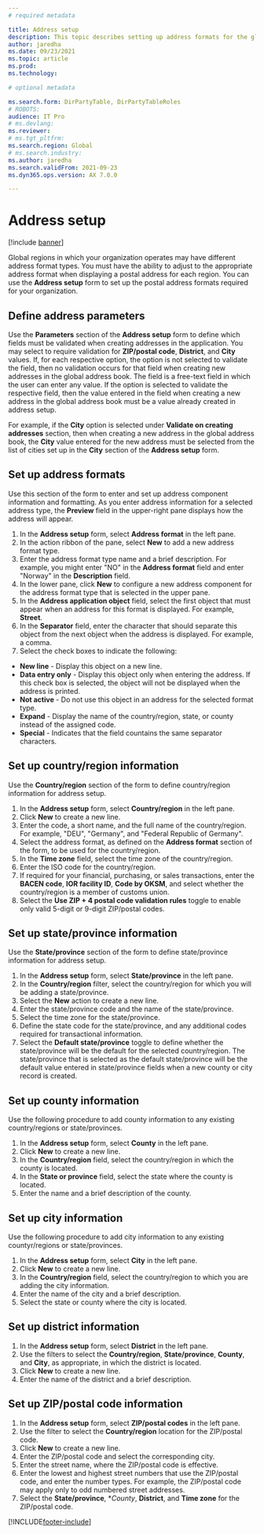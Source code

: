 ```yaml
---
# required metadata

title: Address setup
description: This topic describes setting up address formats for the global address book.
author: jaredha
ms.date: 09/23/2021
ms.topic: article
ms.prod: 
ms.technology: 

# optional metadata

ms.search.form: DirPartyTable, DirPartyTableRoles
# ROBOTS: 
audience: IT Pro
# ms.devlang: 
ms.reviewer: 
# ms.tgt_pltfrm: 
ms.search.region: Global
# ms.search.industry: 
ms.author: jaredha
ms.search.validFrom: 2021-09-23
ms.dyn365.ops.version: AX 7.0.0

---
```


# Address setup

[!include [banner](../includes/banner.md)]

Global regions in which your organization operates may have different address format types. You must have the ability to adjust to the appropriate address format when displaying a postal address for each region. You can use the **Address setup** form to set up the postal address formats required for your organization.

## Define address parameters
Use the **Parameters** section of the **Address setup** form to define which fields must be validated when creating addresses in the application. You may select to require validation for **ZIP/postal code**, **District**, and **City** values. If, for each respective option, the option is not selected to validate the field, then no validation occurs for that field when creating new addresses in the global address book. The field is a free-text field in which the user can enter any value. If the option is selected to validate the respective field, then the value entered in the field when creating a new address in the global address book must be a value already created in address setup. 

For example, if the **City** option is selected under **Validate on creating addresses** section, then when creating a new address in the global address book, the **City** value entered for the new address must be selected from the list of cities set up in the **City** section of the **Address setup** form.

## Set up address formats
Use this section of the form to enter and set up address component information and formatting. As you enter address information for a selected address type, the **Preview** field in the upper-right pane displays how the address will appear.

1. In the **Address setup** form, select **Address format** in the left pane.
2. In the action ribbon of the pane, select **New** to add a new address format type.
3. Enter the address format type name and a brief description. For example, you might enter "NO" in the **Address format** field and enter "Norway" in the **Description** field.
4. In the lower pane, click **New** to configure a new address component for the address format type that is selected in the upper pane.
5. In the **Address application object** field, select the first object that must appear when an address for this format is displayed. For example, **Street**.
6. In the **Separator** field, enter the character that should separate this object from the next object when the address is displayed. For example, a comma.
7. Select the check boxes to indicate the following:
  - **New line** - Display this object on a new line.
  - **Data entry only** - Display this object only when entering the address. If this check box is selected, the object will not be displayed when the address is printed.
  - **Not active** - Do not use this object in an address for the selected format type.
  - **Expand** - Display the name of the country/region, state, or county instead of the assigned code.
  - **Special** - Indicates that the field countains the same separator characters.

## Set up country/region information
Use the **Country/region** section of the form to define country/region information for address setup.

1. In the **Address setup** form, select **Country/region** in the left pane.
2. Click **New** to create a new line.
3. Enter the code, a short name, and the full name of the country/region. For example, "DEU", "Germany", and "Federal Republic of Germany".
4. Select the address format, as defined on the **Address format** section of the form, to be used for the country/region. 
5. In the **Time zone** field, select the time zone of the country/region.
6. Enter the ISO code for the country/region.
7. If required for your financial, purchasing, or sales transactions, enter the **BACEN code**, **IOR facility ID**, **Code by OKSM**, and select whether the country/region is a member of customs union.
8. Select the **Use ZIP + 4 postal code validation rules** toggle to enable only valid 5-digit or 9-digit ZIP/postal codes.

## Set up state/province information
Use the **State/province** section of the form to define state/province information for address setup.

1. In the **Address setup** form, select **State/province** in the left pane.
2. In the **Country/region** filter, select the country/region for which you will be adding a state/province.
3. Select the **New** action to create a new line.
4. Enter the state/province code and the name of the state/province.
5. Select the time zone for the state/province.
6. Define the state code for the state/province, and any additional codes required for transactional information.
7. Select the **Default state/province** toggle to define whether the state/province will be the default for the selected country/region. The state/province that is selected as the default state/province will be the default value entered in state/province fields when a new county or city record is created.

## Set up county information
Use the following procedure to add county information to any existing country/regions or state/provinces.

1. In the **Address setup** form, select **County** in the left pane.
2. Click **New** to create a new line.
3. In the **Country/region** field, select the country/region in which the county is located.
4. In the **State or province** field, select the state where the county is located.
5. Enter the name and a brief description of the county.

## Set up city information
Use the following procedure to add city information to any existing countyr/regions or state/provinces.

1. In the **Address setup** form, select **City** in the left pane.
2. Click **New** to create a new line.
3. In the **Country/region** field, select the country/region to which you are adding the city information.
4. Enter the name of the city and a brief description.
5. Select the state or county where the city is located.

## Set up district information

1. In the **Address setup** form, select **District** in the left pane.
2. Use the filters to select the **Country/region**, **State/province**, **County**, and **City**, as appropriate, in which the district is located.
3. Click **New** to create a new line.
4. Enter the name of the district and a brief description.

## Set up ZIP/postal code information

1. In the **Address setup** form, select **ZIP/postal codes** in the left pane.
2. Use the filter to select the **Country/region** location for the ZIP/postal code.
3. Click **New** to create a new line.
4. Enter the ZIP/postal code and select the corresponding city.
5. Enter the street name, where the ZIP/postal code is effective.
6. Enter the lowest and highest street numbers that use the ZIP/postal code, and enter the number types. For example, the ZIP/postal code may apply only to odd numbered street addresses.
7. Select the **State/province**, **County*, **District**, and **Time zone** for the ZIP/postal code.

[!INCLUDE[footer-include](../../../includes/footer-banner.md)]
